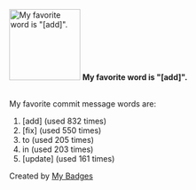 <img src="https://github.com/my-badges/my-badges/blob/master/src/all-badges/favorite-word/favorite-word.png?raw=true" alt="My favorite word is &quot;[add]&quot;." title="My favorite word is &quot;[add]&quot;." width="128">
<strong>My favorite word is &quot;[add]&quot;.</strong>
<br><br>

My favorite commit message words are:

1. [add] (used 832 times)
2. [fix] (used 550 times)
3. to (used 205 times)
4. in (used 203 times)
5. [update] (used 161 times)


Created by <a href="https://github.com/my-badges/my-badges">My Badges</a>